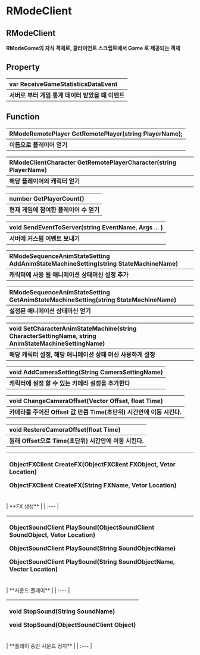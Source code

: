 # RModeClient

## **RModeClient**

**RModeGame의 자식 객체로, 클라이언트 스크립트에서 Game 로 제공되는 객체**


## **Property**

| **var ReceiveGameStatisticsDataEvent** |
| :--- |
| **서버로 부터 게임 통계 데이터 받았을 때 이벤트** |


## **Function**

| **RModeRemotePlayer GetRemotePlayer\(string PlayerName\);** |
| :--- |
| **이름으로 플레이어 얻기** |

| **RModeClientCharacter GetRemotePlayerCharacter\(string PlayerName\)** |
| :--- |
| **해당 플레이어의 캐릭터 얻기** |

| **number GetPlayerCount\(\)** |
| :--- |
| **현재 게임에 참여한 플레이어 수 얻기** |

| **void SendEventToServer\(string EventName, Args ... \)** |
| :--- |
| **서버에 커스텀 이벤트 보내기** |

| **RModeSequenceAnimStateSetting AddAnimStateMachineSetting\(string StateMachineName\)** |
| :--- |
| **캐릭터에 사용 될 애니메이션 상태머신 설정 추가** |

| **RModeSequenceAnimStateSetting GetAnimStateMachineSetting\(string StateMachineName\)** |
| :--- |
| **설정된 애니메이션 상태머신 얻기** |

| **void SetCharacterAnimStateMachine\(string CharacterSettingName, string AnimStateMachineSettingName\)** |
| :--- |
| **해당 캐릭터 설정, 해당 애니메이션 상태 머신 사용하게 설정** |

| **void AddCameraSetting\(String CameraSettingName\)** |
| :--- |
| **캐릭터에 설정 할 수 있는 카메라 설정을 추가한다** |

| **void ChangeCameraOffset\(Vector Offset, float Time\)** |
| :--- |
| **카메라를 주어진 Offset 값 만큼 Time\(초단위\) 시간안에 이동 시킨다.** |

| **void RestoreCameraOffset\(float Time\)** |
| :--- |
| **원래 Offset으로 Time\(초단위\) 시간안에 이동 시킨다.** |

<table>
  <thead>
    <tr>
      <th style="text-align:left">
        <p><b>ObjectFXClient CreateFX(ObjectFXClient FXObject, Vetor Location)</b>
        </p>
        <p><b>ObjectFXClient CreateFX(String FXName, Vetor Location)</b>
        </p>
      </th>
    </tr>
  </thead>
  <tbody></tbody>
</table>| **FX 생성** |
| :--- |


<table>
  <thead>
    <tr>
      <th style="text-align:left">
        <p><b>ObjectSoundClient PlaySound(ObjectSoundClient SoundObject, Vetor Location)</b>
        </p>
        <p><b>ObjectSoundClient PlaySound(String SoundObjectName)</b>
        </p>
        <p><b>ObjectSoundClient PlaySound(String SoundObjectName, Vector Location)</b>
        </p>
      </th>
    </tr>
  </thead>
  <tbody></tbody>
</table>| **사운드 플레이** |
| :--- |


<table>
  <thead>
    <tr>
      <th style="text-align:left">
        <p><b>void StopSound(String SoundName)</b>
        </p>
        <p><b>void StopSound(ObjectSoundClient Object)</b>
        </p>
      </th>
    </tr>
  </thead>
  <tbody></tbody>
</table>| **플레이 중인 사운드 정지** |
| :--- |


